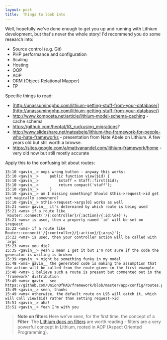 ```yaml
---
layout: post
title:  Things to look into
---
```


Well, hopefully we've done enough to get you up and running with Lithium development, but that's never the whole story! I'd recommend you do some research into:

* Source control (e.g. Git)
* PHP performance and configuration
* Scaling
* Hosting
* OOP
* AOP
* ORM (Object-Relational Mapper)
* FP

Specific things to read:

* [http://unassumingphp.com/lithium-getting-stuff-from-your-database/](http://unassumingphp.com/lithium-getting-stuff-from-your-database/)
* http://www.komposta.net/article/lithium-model-schema-caching - cache schema
* https://github.com/heptat/li3_ruckusing_migrations?
* http://www.slideshare.net/nateabele/lithium-the-framework-for-people-who-hate-frameworks - presentation from Nate Abele on Lithium. A few years old but still worth a browse.
* https://sites.google.com/a/mattvanandel.com/lithium-framework/home - very old now but still mostly accurate

Apply this to the confusing bit about routes:

	15:10 <gavin__> oops wrong button - anyway this works:
	15:10 <gavin__> 	public function view($id) {
	15:10 <gavin__>         $staff = Staff::first($id);
	15:10 <gavin__> 		return compact('staff');
	15:10 <gavin__> 	}
	15:10 <gavin__> am I missing something? Should $this->request->id get set magically somewhere?
	15:10 <gavin__> $this->request->args[0] works as well
	15:21 <wms> gavin__ it's determined by which route is being used
	15:21 <wms> if a route like `Router::connect('/{:controller}/{:action}/{:id:\d+}');
	15:21 <wms> is used, then a property named `id` will be set on $request
	15:22 <wms> if a route like Router::connect('/{:controller}/{:action}/{:args}');
	15:22 <wms> is used, then your controller action will be called with `args`
	15:23 <wms> you dig?
	15:35 <gavin__> yeah I mean I get it but I'm not sure if the code the generator is writing is broken
	15:39 <gavin__> might be something funky in my model
	15:48 <wms> gavin__ the generated code is making the assumption that the action will be called from the route given in the first example
	15:48 <wms> i believe such a route is present but commented out in the 'framework' distribution
	15:49 <wms> gavin__ see https://github.com/UnionOfRAD/framework/blob/master/app/config/routes.php#L81
	15:49 <gavin__> seen, thanks
	15:49 <wms> otherwise, the default route on L95 will catch it, which will call view($id) rather than setting request->id
	15:51 <gavin__> aha!
	15:51 <gavin__> Yeah I'm with you



> **Note on filters** Here we've seen, for the first time, the concept of a **Filter**. The [Lithium docs on filters](http://lithify.me/docs/manual/lithium-basics/filters.wiki) are worth reading - filters are a very powerful concept in Lithium, rooted in AOP (Aspect Oriented Programming).

